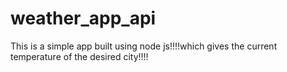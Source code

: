 # weather_app_api

This is a simple app built using node js!!!!which gives the current temperature of the desired city!!!!
